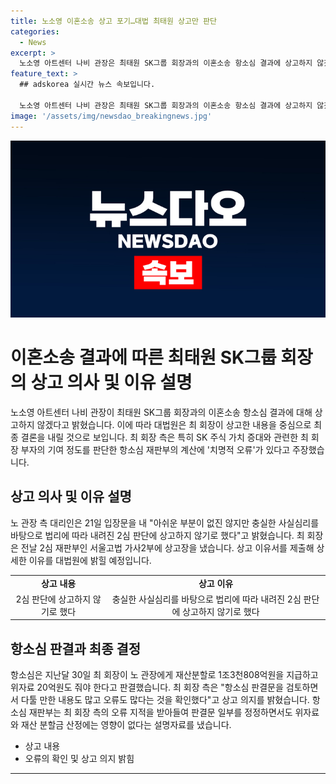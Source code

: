 ```yaml
---
title: 노소영 이혼소송 상고 포기…대법 최태원 상고만 판단
categories:
  - News
excerpt: >
  노소영 아트센터 나비 관장은 최태원 SK그룹 회장과의 이혼소송 항소심 결과에 상고하지 않겠다고 밝혔습니다. 최 회장은 상고장을 제출하고, 노 관장 측 대리인은 "충실한 사실심리를 바탕으로 법리에 따라 내려진 2심 판단에 상고하지 않기로 했다"고 전했습니다. 최 회장은 항소심 판결에 대해 오류를 지적하며 상고 의지를 밝혔고, 항소심 재판부는 일부를 정정하면서도 위자료와 재산 분할금 산정에는 영향이 없다는 설명자료를 냈습니다. (사진=SBS Biz) [홈페이지 바로가기](https://url.kr/9pghjn)
feature_text: >
  ## adskorea 실시간 뉴스 속보입니다.

  노소영 아트센터 나비 관장은 최태원 SK그룹 회장과의 이혼소송 항소심 결과에 상고하지 않겠다고 밝혔습니다. 최 회장은 상고장을 제출하고, 노 관장 측 대리인은 "충실한 사실심리를 바탕으로 법리에 따라 내려진 2심 판단에 상고하지 않기로 했다"고 전했습니다. 최 회장은 항소심 판결에 대해 오류를 지적하며 상고 의지를 밝혔고, 항소심 재판부는 일부를 정정하면서도 위자료와 재산 분할금 산정에는 영향이 없다는 설명자료를 냈습니다. (사진=SBS Biz) [홈페이지 바로가기](https://url.kr/9pghjn)
image: '/assets/img/newsdao_breakingnews.jpg'
---
```


<p><img src="/assets/img/newsdao_breakingnews.jpg" alt="adskorea 속보" /></p>

<h1>이혼소송 결과에 따른 최태원 SK그룹 회장의 상고 의사 및 이유 설명</h1>

<p data-ke-size="size16">노소영 아트센터 나비 관장이 최태원 SK그룹 회장과의 이혼소송 항소심 결과에 대해 상고하지 않겠다고 밝혔습니다. 이에 따라 대법원은 최 회장이 상고한 내용을 중심으로 최종 결론을 내릴 것으로 보입니다. 최 회장 측은 특히 SK 주식 가치 증대와 관련한 최 회장 부자의 기여 정도를 판단한 항소심 재판부의 계산에 '치명적 오류'가 있다고 주장했습니다.</p>

<h2 data-ke-size="size26">상고 의사 및 이유 설명</h2>

<p data-ke-size="size16">노 관장 측 대리인은 21일 입장문을 내 "아쉬운 부분이 없진 않지만 충실한 사실심리를 바탕으로 법리에 따라 내려진 2심 판단에 상고하지 않기로 했다"고 밝혔습니다. 최 회장은 전날 2심 재판부인 서울고법 가사2부에 상고장을 냈습니다. 상고 이유서를 제출해 상세한 이유를 대법원에 밝힐 예정입니다.</p>

<table>
    <tr>
        <td style="text-align: center; height: 17px;"><b>상고 내용</b></td>
        <td style="text-align: center; height: 17px;"><b>상고 이유</b></td>
    </tr>
    <tr>
        <td style="text-align: center; height: 17px;">2심 판단에 상고하지 않기로 했다</td>
        <td style="text-align: center; height: 17px;">충실한 사실심리를 바탕으로 법리에 따라 내려진 2심 판단에 상고하지 않기로 했다</td>
    </tr>
</table>

<h2 data-ke-size="size26">항소심 판결과 최종 결정</h2>

<p data-ke-size="size16">항소심은 지난달 30일 최 회장이 노 관장에게 재산분할로 1조3천808억원을 지급하고 위자료 20억원도 줘야 한다고 판결했습니다. 최 회장 측은 "항소심 판결문을 검토하면서 다툴 만한 내용도 많고 오류도 많다는 것을 확인했다"고 상고 의지를 밝혔습니다. 항소심 재판부는 최 회장 측의 오류 지적을 받아들여 판결문 일부를 정정하면서도 위자료와 재산 분할금 산정에는 영향이 없다는 설명자료를 냈습니다.</p>

<ul>
    <li>상고 내용</li>
    <li>오류의 확인 및 상고 의지 밝힘</li>
</ul>

<hr>

<p data-ke-size="size16">&nbsp;</p>

<p data-ke-size="size16">&nbsp;</p>

<p data-ke-size="size16">&nbsp;</p>

<p data-ke-size="size16">&nbsp;</p>

